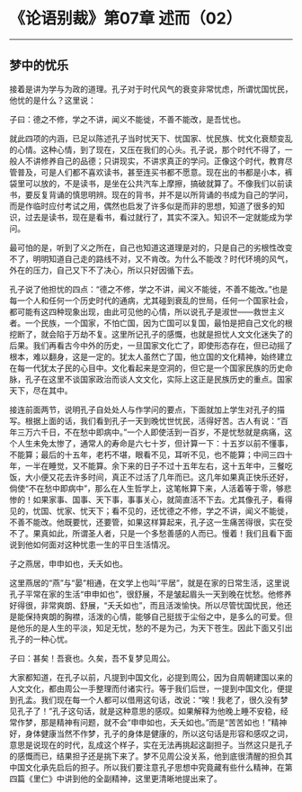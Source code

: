 # 《论语别裁》第07章 述而（02）

------

## 梦中的忧乐

接着是讲为学与为政的道理。孔子对于时代风气的衰变非常忧虑，所谓忧国忧民，他忧的是什么？这里说：

子曰：德之不修，学之不讲，闻义不能徙，不善不能改，是吾忧也。

就此四项的内涵，已足以陈述孔子当时忧天下、忧国家、忧民族、忧文化衰颓变乱的心情。这种心情，到了现在，又压在我们的心头。孔子说，那个时代不得了，一般人不讲修养自己的品德；只讲现实，不讲求真正的学问。正像这个时代，教育尽管普及，可是人们都不喜欢读书，甚至连买书都不愿意。现在出的书都是小本，裤袋里可以放的，不是读书，是坐在公共汽车上摩擦，搞破就算了。不像我们以前读书，要反复背诵的慎思明辨。现在的背书，并不是以所背诵的书成为自己的学问，而是作临时应付考试之用，偶然也启发了许多似是而非的思想，知道了很多的知识，过去是读书，现在是看书，看过就行了，其实不深入。知识不一定就能成为学问。

最可怕的是，听到了义之所在，自己也知道这道理是对的，只是自己的劣根性改变不了，明明知道自己走的路线不对，又不肯改。为什么不能改？时代环境的风气，外在的压力，自己又下不了决心，所以只好因循下去。

孔子说了他担忧的四点：“德之不修，学之不讲，闻义不能徙，不善不能改。”也是每一个人和任何一个历史时代的通病，尤其碰到衰乱的世局，任何一个国家社会，都可能有这四种现象出现，由此可见他的心情，所以说孔子是淑世——救世主义者。一个民族，一个国家，不怕亡国，因为亡国可以复国，最怕是把自己文化的根挖断了，就会陷于万劫不复。这里所记孔子的感慨，也就是担忧人文文化迷失了的后果。我们再看古今中外的历史，一旦国家文化亡了，即使形态存在，但已动摇了根本，难以翻身，这是一定的。犹太人虽然亡了国，他立国的文化精神，始终建立在每一代犹太子民的心目中。文化看起来是空洞的，但它是一个国家民族的历史命脉，孔子在这里不谈国家政治而谈人文文化，实际上这正是民族历史的重点。国家天下，尽在其中。

接连前面两节，说明孔子自处处人与作学问的要点，下面就加上学生对孔子的描写。根据上面的话，我们看到孔子一天到晚忧世忧民，活得好苦。古人有说：“百年三万六千日，不在愁中即病中。”一个人即使活到一百岁，不是忧愁就是病痛，这个人生未免太惨了，通常人的寿命是六七十岁，但计算一下：十五岁以前不懂事，不能算；最后的十五年，老朽不堪，眼看不见，耳听不见，也不能算；中间三四十年，一半在睡觉，又不能算。余下来的日子不过十五年左右，这十五年中，三餐吃饭，大小便又花去许多时间，真正不过活了几年而已。这几年如果真正快乐还好，倘使“不在愁中即病中”，那么在人生哲学上，这笔帐算下来，人活着等于零，够悲惨的！如果家事、国事、天下事，事事关心，就简直活不下去。尤其像孔子，看得见的，忧国、忧家、忧天下；看不见的，还忧德之不修，学之不讲，闻义不能徙，不善不能改。他既要忧，还要管，如果这样算起来，孔子这一生痛苦得很，实在受不了。果真如此，所谓圣人者，只是一个多愁善感的人而已。慢着！我们且看下面说到他如何面对这种忧患一生的平日生活情况。

子之燕居，申申如也，夭夭如也。

这里燕居的“燕”与“晏”相通，在文学上也叫“平居”，就是在家的日常生活，这里说孔子平常在家的生活“申申如也”，很舒展，不是皱起眉头一天到晚在忧愁。他修养好得很，非常爽朗、舒展，“夭夭如也”，而且活泼愉快。所以尽管忧国忧民，他还是能保持爽朗的胸襟，活泼的心情，能够自己挺拔于尘俗之中，是多么的可爱。但是他乐的是人生的平淡，知足无忧，愁的不是为己，为天下苍生。因此下面又引出孔子的一种心忧。

子曰：甚矣！吾衰也。久矣，吾不复梦见周公。

大家都知道，在孔子以前，凡提到中国文化，必提到周公，因为自周朝建国以来的人文文化，都由周公一手整理而付诸实行。等于我们后世，一提到中国文化，便提到孔孟。我们现在每一个人都可以借用这句话，改说：“唉！我老了，很久没有梦见孔子了！”孔子这句话，就是这种意思的感叹。如果解释为他晚上睡不安稳，经常作梦，那是精神有问题，就不会“申申如也，夭夭如也。”而是“苦苦如也！”精神好，身体健康当然不作梦，孔子的身体是健康的，所以这句话是形容和感叹之词，意思是说现在的时代，乱成这个样子，实在无法再挑起这副担子。当然这只是孔子的感慨而已，结果担子还是挑下来了。梦不见周公没关系，他到底很清醒的担负其中国文化承先启后的担子。所以我们要注意孔子思想中究竟藏有些什么精神，在第四篇《里仁》中讲到他的全副精神，这里更清晰地提出来了。

